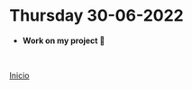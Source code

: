 # Thursday 30-06-2022

<ul>
  <li><strong>Work on my project 🧠</strong></li>
</ul>


<!-- ```typescript

``` -->

<!-- <ul>
  <li></li>
</ul> -->
<!-- <img/> -->

<i></i>

<strong></strong>

<p align="justify"></p>
<p align="center"></p>
<br />


<a href="../README.md">Inicio</a>